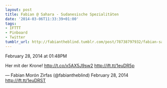```yaml
---
layout: post
title: Fabian @ Sahara - Sudanesische Spezialitäten
date: '2014-03-06T11:33:39+01:00'
tags:
- IFTTT
- Pinboard
- Twitter
tumblr_url: http://fabiantheblind.tumblr.com/post/78738797932/fabian-sahara-sudanesische-spezialitaten
---
```

February 28, 2014 at 01:48PM


Her mit der Krone! http://t.co/x5AX5J9sw2 http://ift.tt/1euDR5p

— Fabian Morón Zirfas (@fabiantheblind) February 28, 2014
http://ift.tt/1euDRST
